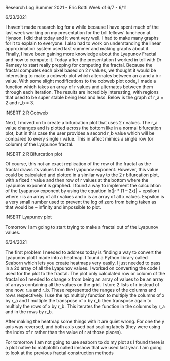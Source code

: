 Research Log Summer 2021 - Eric Botti
Week of 6/7 - 6/11

6/23/2021

I haven’t made research log for a while because I have spent much of the last week working on my presentation for the toll fellows' luncheon at Hynson. I did that today and it went very well. I had to make many graphs for it to explain to everyone. I also had to work on understanding the linear approximation system used last summer and making graphs about it. Finally, I have been gaining more knowledge about the Lyapunov Fractal and how to compute it.
Today after the presentation I worked in toll with Dr Ramsey to start really prepping for computing the fractal. Because the fractal computes each pixel based on 2 r values, we thought it would be interesting to make a cobweb plot which alternates between an a and a b r value. With some slight modifications to the cobweb plot code, I made a function which takes an array of r values and alternates between them through each iteration. The results are incredibly interesting, with regions that used to be super stable being less and less. Below is the graph of r_a = 2 and r_b = 3.

INSERT 2 R Cobweb

Next, I moved on to create a bifurcation plot that uses 2 r values. The r_a value changes and is plotted across the bottom like in a normal bifurcation plot, but in this case the user provides a second r_b value which will be compared to every single r value. This in affect mimics a single row (or column) of the Lyapunov fractal.

INSERT 2 R Bifurcation plot

Of course, this not an exact replication of the row of the fractal as the fractal draws its values from the Lyapunov exponent. However, this value could be calculated and plotted in a similar way to the 2 r bifurcation plot, with a fixed r value and then row of r values at the bottom where the Lyapunov exponent is graphed. I found a way to implement the calculation of the Lyapunov exponent by using the equation ln(|r \* (1 – 2x)| + epsilon) where r is an array of all r values and x is an array of all x values. Espsilon is a very small number used to prevent the log of zero from being taken as that would be – infinity and impossible to plot.

INSERT Lyapunov plot

Tomorrow I am going to start trying to make a fractal out of the Lyapunov values.

6/24/2021

The first problem I needed to address today is finding a way to convert the Lyapunov plot I made into a heatmap. I found a Python library called Seaborn which lets you create heatmaps very easily. I just needed to pass in a 2d array of all the Lyapunov values. I worked on converting the code I used for the plot to the fractal. The plot only calculated row or column of the fractal so I needed to change x from being an array of values to be an array of arrays containing all the values on the grid.
I store 2 lists of r instead of one now: r_a and r_b. These represented the ranges of the columns and rows respectively. I use the np.multiply function to multiply the columns of x by r_a and I multiple the transpose of x by r_b then transpose again to multiply the rows of x by r_b. This iterates the function in the columns by r_a and in the rows by r_b.

After making the heatmap some things with it are quiet wrong. For one the y axis was reversed, and both axis used bad scaling labels (they were using the index of r rather than the value of r at those places).

For tomorrow I am not going to use seaborn to do my plot as I found there is a plot native to matlplotlib called imshow that we used last year. I am going to look at the previous fractal construction methods

